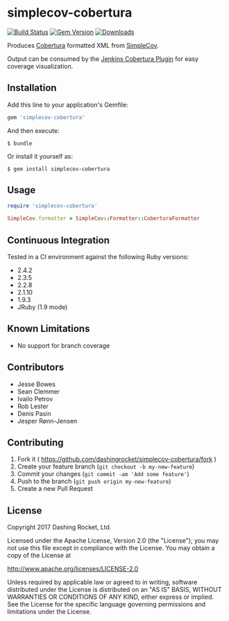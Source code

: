 # simplecov-cobertura 
[![Build Status](https://api.shippable.com/projects/549b1fbbd46935d5fbc0f9f3/badge?branchName=master)](https://app.shippable.com/projects/549b1fbbd46935d5fbc0f9f3/builds/latest) [![Gem Version](https://badge.fury.io/rb/simplecov-cobertura.svg)](http://badge.fury.io/rb/simplecov-cobertura) [![Downloads](http://ruby-gem-downloads-badge.herokuapp.com/simplecov-cobertura?type=total)](https://rubygems.org/gems/simplecov-cobertura)

Produces [Cobertura](http://cobertura.sourceforge.net/) formatted XML from [SimpleCov](https://github.com/colszowka/simplecov).

Output can be consumed by the [Jenkins Cobertura Plugin](https://wiki.jenkins-ci.org/display/JENKINS/Cobertura+Plugin) for easy 
coverage visualization.

## Installation

Add this line to your application's Gemfile:

```ruby
gem 'simplecov-cobertura'
```

And then execute:

    $ bundle

Or install it yourself as:

    $ gem install simplecov-cobertura

## Usage

```ruby
require 'simplecov-cobertura'

SimpleCov.formatter = SimpleCov::Formatter::CoberturaFormatter
```

## Continuous Integration
Tested in a CI environment against the following Ruby versions:
* 2.4.2
* 2.3.5
* 2.2.8
* 2.1.10
* 1.9.3
* JRuby (1.9 mode)

## Known Limitations
* No support for branch coverage

## Contributors
  * Jesse Bowes
  * Sean Clemmer
  * Ivailo Petrov
  * Rob Lester
  * Denis <Zaratan> Pasin
  * Jesper Rønn-Jensen

## Contributing

1. Fork it ( https://github.com/dashingrocket/simplecov-cobertura/fork )
2. Create your feature branch (`git checkout -b my-new-feature`)
3. Commit your changes (`git commit -am 'Add some feature'`)
4. Push to the branch (`git push origin my-new-feature`)
5. Create a new Pull Request

## License
Copyright 2017 Dashing Rocket, Ltd.

Licensed under the Apache License, Version 2.0 (the "License");
you may not use this file except in compliance with the License.
You may obtain a copy of the License at

http://www.apache.org/licenses/LICENSE-2.0

Unless required by applicable law or agreed to in writing, software
distributed under the License is distributed on an "AS IS" BASIS,
WITHOUT WARRANTIES OR CONDITIONS OF ANY KIND, either express or implied.
See the License for the specific language governing permissions and
limitations under the License.
